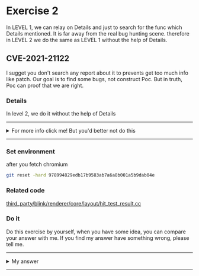 # Exercise 2

In LEVEL 1, we can relay on Details and just to search for the func which Details mentioned. It is far away from the real bug hunting scene. therefore in LEVEL 2 we do the same as LEVEL 1 without the help of Details.

## CVE-2021-21122
I sugget you don't search any report about it to prevents get too much info like patch. Our goal is to find some bugs, not construct Poc. But in truth, Poc can proof that we are right.


### Details

In level 2, we do it without the help of Details


---------

<details>
  <summary>For more info click me! But you'd better not do this</summary>

  https://bugs.chromium.org/p/chromium/issues/detail?id=1162131#c13

</details>

--------

### Set environment

after you fetch chromium
```sh
git reset -hard 978994829edb17b9583ab7a6a8b001a5b9dab04e
```

### Related code

[third_party/blink/renderer/core/layout/hit_test_result.cc](https://chromium.googlesource.com/chromium/src/+/978994829edb17b9583ab7a6a8b001a5b9dab04e/third_party/blink/renderer/core/layout/hit_test_result.cc)


### Do it
Do this exercise by yourself, when you have some idea, you can compare your answer with me. If you find my answer have something wrong, please tell me.


---------

<details>
  <summary>My answer</summary>
  



</details>

--------
